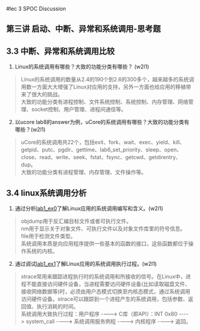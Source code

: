 #lec 3 SPOC Discussion

## 第三讲 启动、中断、异常和系统调用-思考题

## 3.3 中断、异常和系统调用比较
 1. Linux的系统调用有哪些？大致的功能分类有哪些？  (w2l1)

> Linux的系统调用的数量从2.4的190个到2.6的300多个，越来越多的系统调用数一方面大大增强了Linux对应用的支持，另外一方面也给应用的移植带来了很大的挑战。<br>
  大致的功能分类有进程控制、文件系统控制、系统控制、内存管理、网络管理、socket控制、用户管理、进程间通信等。
 
 2. 以ucore lab8的answer为例，uCore的系统调用有哪些？大致的功能分类有哪些？(w2l1)

> uCore的系统调用共22个，包括exit、fork、wait、exec、yield、kill、getpid、putc、pgdir、gettime、lab6_set_priority、sleep、open、close、read、write、seek、fstat、fsync、getcwd、getdirentry、dup。<br>
  大致的功能分类有进程管理、内存管理、文件操作等。
 
## 3.4 linux系统调用分析
 1. 通过分析[lab1_ex0](https://github.com/chyyuu/ucore_lab/blob/master/related_info/lab1/lab1-ex0.md)了解Linux应用的系统调用编写和含义。(w2l1)

> objdump用于反汇编目标文件或者可执行文件。 <br>
  nm用于显示关于对象文件、可执行文件以及对象文件库里的符号信息。<br>
  file用于检测文件类型。<br>
  系统调用本质是向应用程序提供一些基本的函数的接口，这些函数都位于操作系统的内核。
 
 2. 通过调试[lab1_ex1](https://github.com/chyyuu/ucore_lab/blob/master/related_info/lab1/lab1-ex1.md)了解Linux应用的系统调用执行过程。(w2l1)

> strace常用来跟踪进程执行时的系统调用和所接收的信号。在Linux中，进程不能直接访问硬件设备，当进程需要访问硬件设备(比如读取磁盘文件、接收网络数据等)时，必须由用户态模式切换至内核态模式，通过系统调用访问硬件设备。strace可以跟踪到一个进程产生的系统调用，包括参数、返回值、执行消耗的时间。<br>
  系统调用大致执行过程：用户程序 ----> C库（即API）：INT 0x80 ----> system_call ----> 系统调用服务例程 ----> 内核程序 ----> 返回。
